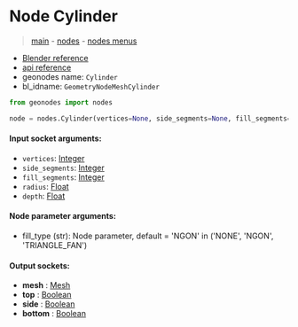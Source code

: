 # Node Cylinder

> [main](../structure.md) - [nodes](nodes.md) - [nodes menus](nodes_menus.md)

- [Blender reference](https://docs.blender.org/manual/en/latest/modeling/geometry_nodes/mesh_primitives/cylinder.html)
- [api reference](https://docs.blender.org/api/current/bpy.types.GeometryNodeMeshCylinder.html)
- geonodes name: `Cylinder`
- bl_idname: `GeometryNodeMeshCylinder`

```python
from geonodes import nodes

node = nodes.Cylinder(vertices=None, side_segments=None, fill_segments=None, radius=None, depth=None, fill_type='NGON')
```

#### Input socket arguments:

- `vertices`: [Integer](Integer.md)
- `side_segments`: [Integer](Integer.md)
- `fill_segments`: [Integer](Integer.md)
- `radius`: [Float](Float.md)
- `depth`: [Float](Float.md)

#### Node parameter arguments:

- fill_type (str): Node parameter, default = 'NGON' in ('NONE', 'NGON', 'TRIANGLE_FAN')

#### Output sockets:

- **mesh** : [Mesh](Mesh.md)
- **top** : [Boolean](Boolean.md)
- **side** : [Boolean](Boolean.md)
- **bottom** : [Boolean](Boolean.md)

